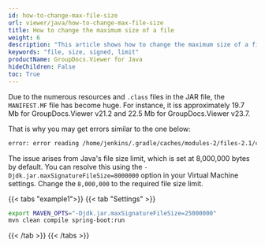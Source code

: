```yaml
---
id: how-to-change-max-file-size
url: viewer/java/how-to-change-max-file-size
title: How to change the maximum size of a file
weight: 6
description: "This article shows how to change the maximum size of a file."
keywords: "file, size, signed, limit"
productName: GroupDocs.Viewer for Java
hideChildren: False
toc: True
---
```

Due to the numerous resources and ```.class``` files in the JAR file, the `MANIFEST.MF` file has become huge. For instance, it iss approximately 19.7 Mb for GroupDocs.Viewer v21.2 and 22.5 Mb for GroupDocs.Viewer v23.7. 

That is why you may get errors similar to the one below:

```sh
error: error reading /home/jenkins/.gradle/caches/modules-2/files-2.1/com.groupdocs/groupdocs-viewer/21.2/541f695e50f5ed475786402ce0be5978db3a8bb2/groupdocs-viewer-21.2.jar; Unsupported size: 19732345 for JarEntry META-INF/MANIFEST.MF. Allowed max size: 8000000 bytes
```

The issue arises from Java's file size limit, which is set at 8,000,000 bytes by default. You can resolve this using the `-Djdk.jar.maxSignatureFileSize=8000000` option in your Virtual Machine settings. Change the `8,000,000` to the required file size limit.


{{< tabs "example1">}}
{{< tab "Settings" >}}
```sh
export MAVEN_OPTS="-Djdk.jar.maxSignatureFileSize=25000000"
mvn clean compile spring-boot:run
```
{{< /tab >}}
{{< /tabs >}}